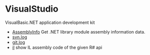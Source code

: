 # VisualStudio

VisualBasic.NET application development kit

+ [AssemblyInfo](VisualStudio/AssemblyInfo.1) Get .NET library module assembly information data.
+ [svn.log](VisualStudio/svn.log.1) 
+ [git.log](VisualStudio/git.log.1) 
+ [il](VisualStudio/il.1) show IL assembly code of the given R# api
